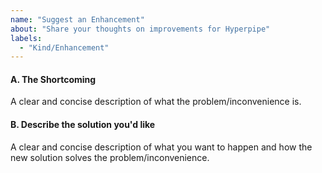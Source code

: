 ```yaml
---
name: "Suggest an Enhancement"
about: "Share your thoughts on improvements for Hyperpipe"
labels:
  - "Kind/Enhancement"
---
```

#### A. The Shortcoming

A clear and concise description of what the problem/inconvenience is.

#### B. Describe the solution you'd like

A clear and concise description of what you want to happen and how the new solution solves the problem/inconvenience.
